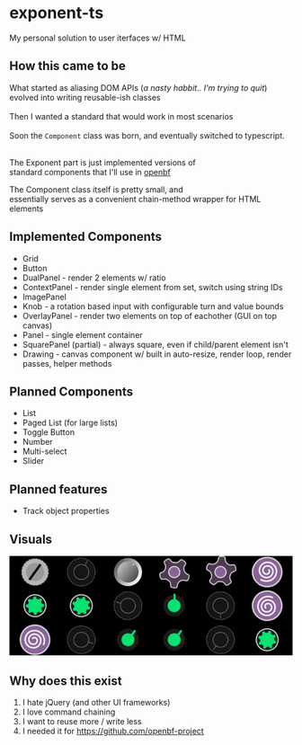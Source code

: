 # exponent-ts
My personal solution to user iterfaces w/ HTML

## How this came to be
What started as aliasing DOM APIs (_a nasty habbit.. I'm trying to quit_)
evolved into writing reusable-ish classes<br>
<br>
Then I wanted a standard that would work in most scenarios<br>
<br>
Soon the `Component` class was born, and eventually switched to typescript.<br>
<br>

The Exponent part is just implemented versions of<br>
standard components that I'll use in [openbf](https://github.com/openbf-project)

The Component class itself is pretty small, and<br>
essentially serves as a convenient chain-method wrapper for HTML elements
## Implemented Components
 - Grid
 - Button
 - DualPanel - render 2 elements w/ ratio
 - ContextPanel - render single element from set, switch using string IDs
 - ImagePanel
 - Knob - a rotation based input with configurable turn and value bounds
 - OverlayPanel - render two elements on top of eachother (GUI on top canvas)
 - Panel - single element container
 - SquarePanel (partial) - always square, even if child/parent element isn't
 - Drawing - canvas component w/ built in auto-resize, render loop, render passes, helper methods

## Planned Components
 - List
 - Paged List (for large lists)
 - Toggle Button
 - Number
 - Multi-select
 - Slider

## Planned features
 - Track object properties

## Visuals
![img](./example.png)

## Why does this exist
1. I hate jQuery (and other UI frameworks)
2. I love command chaining
3. I want to reuse more / write less
4. I needed it for https://github.com/openbf-project
